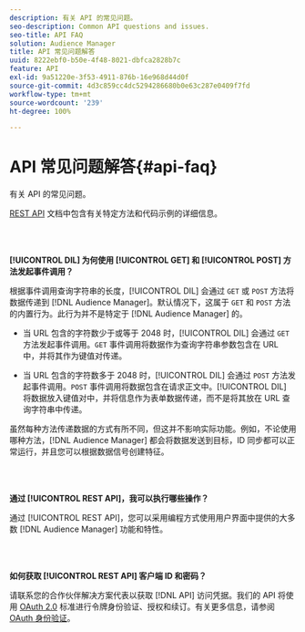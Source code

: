```yaml
---
description: 有关 API 的常见问题。
seo-description: Common API questions and issues.
seo-title: API FAQ
solution: Audience Manager
title: API 常见问题解答
uuid: 8222ebf0-b50e-4f48-8021-dbfca2828b7c
feature: API
exl-id: 9a51220e-3f53-4911-876b-16e968d44d0f
source-git-commit: 4d3c859cc4dc5294286680b0e63c287e0409f7fd
workflow-type: tm+mt
source-wordcount: '239'
ht-degree: 100%

---
```


# API 常见问题解答{#api-faq}

有关 API 的常见问题。

<!-- 

faq_api.xml

 -->

[REST API](../api/rest-api-main/rest-api-main.md) 文档中包含有关特定方法和代码示例的详细信息。

<br> 

**[!UICONTROL DIL] 为何使用 [!UICONTROL GET] 和 [!UICONTROL POST] 方法发起事件调用？**

根据事件调用查询字符串的长度，[!UICONTROL DIL] 会通过 `GET` 或 `POST` 方法将数据传递到 [!DNL Audience Manager]。默认情况下，这属于 `GET` 和 `POST` 方法的内置行为。此行为并不是特定于 [!DNL Audience Manager] 的。

* 当 URL 包含的字符数少于或等于 2048 时，[!UICONTROL DIL] 会通过 `GET` 方法发起事件调用。`GET` 事件调用将数据作为查询字符串参数包含在 URL 中，并将其作为键值对传递。

* 当 URL 包含的字符数多于 2048 时，[!UICONTROL DIL] 会通过 `POST` 方法发起事件调用。`POST` 事件调用将数据包含在请求正文中。[!UICONTROL DIL] 将数据放入键值对中，并将信息作为表单数据传递，而不是将其放在 URL 查询字符串中传递。

虽然每种方法传递数据的方式有所不同，但这并不影响实际功能。例如，不论使用哪种方法，[!DNL Audience Manager] 都会将数据发送到目标，ID 同步都可以正常运行，并且您可以根据数据信号创建特征。

<br> 

**通过 [!UICONTROL REST API]，我可以执行哪些操作？**

通过 [!UICONTROL REST API]，您可以采用编程方式使用用户界面中提供的大多数 [!DNL Audience Manager] 功能和特性。

<br> 

**如何获取 [!UICONTROL REST API] 客户端 ID 和密码？**

请联系您的合作伙伴解决方案代表以获取 [!DNL API] 访问凭据。我们的 API 将使用 [OAuth 2.0](https://oauth.net/2/) 标准进行令牌身份验证、授权和续订。有关更多信息，请参阅 [OAuth 身份验证](../api/rest-api-main/aam-api-getting-started.md#oauth)。
